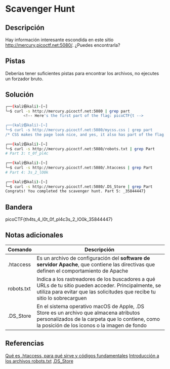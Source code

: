 # Scavenger Hunt

## Descripción
Hay información interesante escondida en este sitio 
http://mercury.picoctf.net:5080/. ¿Puedes encontrarla?

## Pistas
Deberías tener suficientes pistas para encontrar los archivos, no ejecutes un forzador bruto.

## Solución
```bash
┌──(kali㉿kali)-[~]
└─$ curl -s http://mercury.picoctf.net:5080 | grep part       
        <!-- Here's the first part of the flag: picoCTF{t -->
                                                                                                                                                    
┌──(kali㉿kali)-[~]
└─$ curl -s http://mercury.picoctf.net:5080/mycss.css | grep part
/* CSS makes the page look nice, and yes, it also has part of the flag. Here's part 2: h4ts_4_l0 */
                                                                                                                                                    
┌──(kali㉿kali)-[~]
└─$ curl -s http://mercury.picoctf.net:5080/robots.txt | grep Part
# Part 3: t_0f_pl4c
                                                                                                                                                    
┌──(kali㉿kali)-[~]
└─$ curl -s http://mercury.picoctf.net:5080/.htaccess | grep Part
# Part 4: 3s_2_lO0k
                                                                                                                                                    
┌──(kali㉿kali)-[~]
└─$ curl -s http://mercury.picoctf.net:5080/.DS_Store | grep Part
Congrats! You completed the scavenger hunt. Part 5: _35844447}

```

## Bandera
picoCTF{th4ts_4_l0t_0f_pl4c3s_2_lO0k_35844447}

## Notas adicionales
| Comando | Descripción |
|--------|--------|
| .htaccess | Es un archivo de configuración del **software de servidor Apache**, que contiene las directivas que definen el comportamiento de Apache |
| robots.txt | Indica a los rastreadores de los buscadores a qué URLs de tu sitio pueden acceder. Principalmente, se utiliza para evitar que las solicitudes que recibe tu sitio lo sobrecarguen |
| .DS_Store | En el sistema operativo macOS de Apple, .DS Store es un archivo que almacena atributos personalizados de la carpeta que lo contiene, como la posición de los iconos o la imagen de fondo |

## Referencias
[Qué es .htaccess, para qué sirve y códigos fundamentales](https://computerhoy.com/noticias/internet/que-es-htaccess-que-sirve-codigos-fundamentales-76211)
[Introducción a los archivos robots.txt](https://developers.google.com/search/docs/crawling-indexing/robots/intro?hl=es)
[.DS_Store](https://es.wikipedia.org/wiki/.DS_Store)
